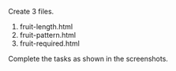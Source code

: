 Create 3 files.

1. fruit-length.html
2. fruit-pattern.html
3. fruit-required.html

Complete the tasks as shown in the screenshots.
